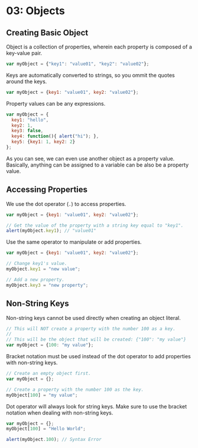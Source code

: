 # 03: Objects

## Creating Basic Object

Object is a collection of properties, wherein each property is composed of a key-value pair.

```js
var myObject = {"key1": "value01", "key2": "value02"};
```

Keys are automatically converted to strings, so you ommit the quotes around the keys.

```js
var myObject = {key1: "value01", key2: "value02"};
```

Property values can be any expressions.

```js
var myObject = {
  key1: "hello",
  key2: 1,
  key3: false,
  key4: function(){ alert("hi"); },
  key5: {key1: 1, key2: 2}
};
```

As you can see, we can even use another object as a property value. Basically, anything can be assigned to a variable can be also be a property value.

## Accessing Properties

We use the dot operator (`.`) to access properties. 

```js
var myObject = {key1: "value01", key2: "value02"};

// Get the value of the property with a string key equal to "key1".
alert(myObject.key1); // "value01"
```

Use the same operator to manipulate or add properties.

```js
var myObject = {key1: "value01", key2: "value02"};

// Change key1's value.
myObject.key1 = "new value";

// Add a new property.
myObject.key3 = "new property";
```


## Non-String Keys

Non-string keys cannot be used directly when creating an object literal. 

```js
// This will NOT create a property with the number 100 as a key.
//
// This will be the object that will be created: {"100": "my value"}
var myObject = {100: "my value"};
```

Bracket notation must be used instead of the dot operator to add properties with non-string keys.

```js
// Create an empty object first.
var myObject = {};

// Create a property with the number 100 as the key.
myObject[100] = "my value";
```

Dot operator will always look for string keys. Make sure to use the bracket notation when dealing with non-string keys.

```js
var myObject = {};
myObject[100] = "Hello World";

alert(myObject.100); // Syntax Error
```
